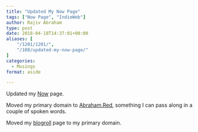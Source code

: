 ```yaml
---
title: "Updated My Now Page"
tags: ["Now Page", "IndieWeb"]
author: Rajiv Abraham
type: post
date: 2018-04-18T14:37:01+00:00
aliases: [
    "/1201/1201/",
    "/108/updated-my-now-page/"
]
categories:
  - Musings
format: aside

---
```

<p style="text-align: justify;">
  Updated my <a href="https://abraham.red/now/" target="_blank" rel="noopener">Now</a> page.
</p>

<p style="text-align: justify;">
  Moved my primary domain to <a href="https://abraham.red/" target="_blank" rel="noopener">Abraham.Red</a>, something I can pass along in a couple of spoken words.
</p>

<p style="text-align: justify;">
  Moved my <a href="https://abraham.red/blogroll/" target="_blank" rel="noopener">blogroll</a> page to my primary domain.
</p>